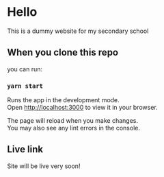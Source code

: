 # Hello
This is a dummy website for my secondary school


## When you clone this repo

you can run:

### `yarn start`

Runs the app in the development mode.\
Open [http://localhost:3000](http://localhost:3000) to view it in your browser.

The page will reload when you make changes.\
You may also see any lint errors in the console.

## Live link
Site will be live very soon!
